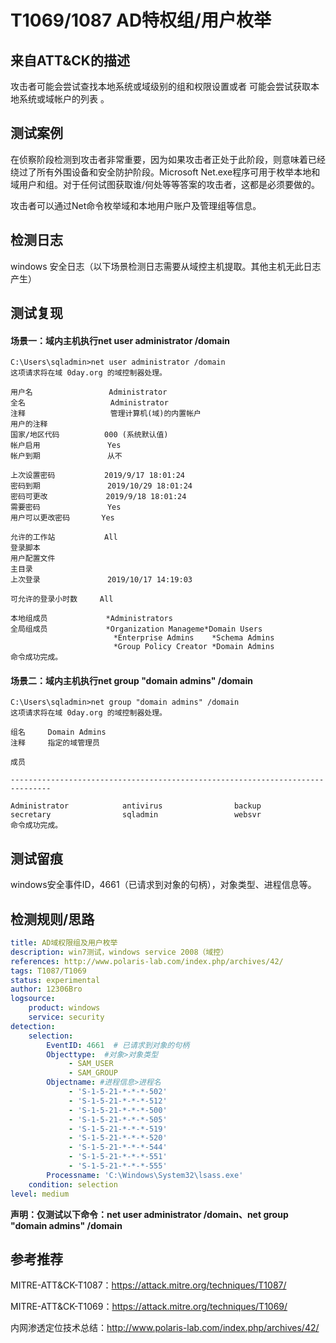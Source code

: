 # T1069/1087 AD特权组/用户枚举

## 来自ATT&CK的描述

 攻击者可能会尝试查找本地系统或域级别的组和权限设置或者 可能会尝试获取本地系统或域帐户的列表 。 

## 测试案例

在侦察阶段检测到攻击者非常重要，因为如果攻击者正处于此阶段，则意味着已经绕过了所有外围设备和安全防护阶段。Microsoft Net.exe程序可用于枚举本地和域用户和组。对于任何试图获取谁/何处等等答案的攻击者，这都是必须要做的。

攻击者可以通过Net命令枚举域和本地用户账户及管理组等信息。

## 检测日志

windows 安全日志（以下场景检测日志需要从域控主机提取。其他主机无此日志产生）

## 测试复现

#### 场景一：域内主机执行net user administrator /domain  

```dos
C:\Users\sqladmin>net user administrator /domain
这项请求将在域 0day.org 的域控制器处理。

用户名                 Administrator
全名                   Administrator
注释                   管理计算机(域)的内置帐户
用户的注释
国家/地区代码          000 (系统默认值)
帐户启用               Yes
帐户到期               从不

上次设置密码           2019/9/17 18:01:24
密码到期               2019/10/29 18:01:24
密码可更改             2019/9/18 18:01:24
需要密码               Yes
用户可以更改密码       Yes

允许的工作站           All
登录脚本
用户配置文件
主目录
上次登录               2019/10/17 14:19:03

可允许的登录小时数     All

本地组成员             *Administrators
全局组成员             *Organization Manageme*Domain Users
                       *Enterprise Admins    *Schema Admins
                       *Group Policy Creator *Domain Admins
命令成功完成。
```

#### 场景二：域内主机执行net group "domain admins" /domain   

```dos
C:\Users\sqladmin>net group "domain admins" /domain
这项请求将在域 0day.org 的域控制器处理。

组名     Domain Admins
注释     指定的域管理员

成员

-------------------------------------------------------------------------------

Administrator            antivirus                backup
secretary                sqladmin                 websvr
命令成功完成。
```

## 测试留痕

windows安全事件ID，4661（已请求到对象的句柄），对象类型、进程信息等。

## 检测规则/思路

```yml
title: AD域权限组及用户枚举
description: win7测试，windows service 2008（域控）
references: http://www.polaris-lab.com/index.php/archives/42/ 
tags: T1087/T1069
status: experimental
author: 12306Bro
logsource:
    product: windows
    service: security
detection:
    selection:
        EventID: 4661  # 已请求到对象的句柄
        Objecttype:  #对象>对象类型
             - SAM_USER
             - SAM_GROUP
        Objectname: #进程信息>进程名
             - 'S-1-5-21-*-*-*-502'
             - 'S-1-5-21-*-*-*-512'
             - 'S-1-5-21-*-*-*-500'
             - 'S-1-5-21-*-*-*-505'
             - 'S-1-5-21-*-*-*-519'
             - 'S-1-5-21-*-*-*-520'
             - 'S-1-5-21-*-*-*-544'
             - 'S-1-5-21-*-*-*-551'
             - 'S-1-5-21-*-*-*-555'
        Processname: 'C:\Windows\System32\lsass.exe'
    condition: selection
level: medium
```

**声明：仅测试以下命令：net user administrator /domain、net group "domain admins" /domain**

## 参考推荐

MITRE-ATT&CK-T1087：https://attack.mitre.org/techniques/T1087/

MITRE-ATT&CK-T1069：https://attack.mitre.org/techniques/T1069/

内网渗透定位技术总结：http://www.polaris-lab.com/index.php/archives/42/ 

